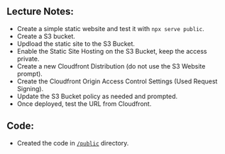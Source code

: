## Lecture Notes:

- Create a simple static website and test it with `npx serve public`.
- Create a S3 bucket.
- Updload the static site to the S3 Bucket.
- Enable the Static Site Hosting on the S3 Bucket, keep the access private.
- Create a new Cloudfront Distribution (do not use the S3 Website prompt).
- Create the Cloudfront Origin Access Control Settings (Used Request Signing).
- Update the S3 Bucket policy as needed and prompted.
- Once deployed, test the URL from Cloudfront.

## Code:

- Created the code in [`/public`](../public/) directory.
